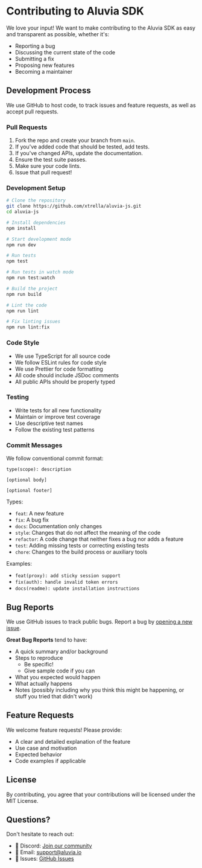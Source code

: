 # Contributing to Aluvia SDK

We love your input! We want to make contributing to the Aluvia SDK as easy and transparent as possible, whether it's:

- Reporting a bug
- Discussing the current state of the code
- Submitting a fix
- Proposing new features
- Becoming a maintainer

## Development Process

We use GitHub to host code, to track issues and feature requests, as well as accept pull requests.

### Pull Requests

1. Fork the repo and create your branch from `main`.
2. If you've added code that should be tested, add tests.
3. If you've changed APIs, update the documentation.
4. Ensure the test suite passes.
5. Make sure your code lints.
6. Issue that pull request!

### Development Setup

```bash
# Clone the repository
git clone https://github.com/xtrella/aluvia-js.git
cd aluvia-js

# Install dependencies
npm install

# Start development mode
npm run dev

# Run tests
npm test

# Run tests in watch mode
npm run test:watch

# Build the project
npm run build

# Lint the code
npm run lint

# Fix linting issues
npm run lint:fix
```

### Code Style

- We use TypeScript for all source code
- We follow ESLint rules for code style
- We use Prettier for code formatting
- All code should include JSDoc comments
- All public APIs should be properly typed

### Testing

- Write tests for all new functionality
- Maintain or improve test coverage
- Use descriptive test names
- Follow the existing test patterns

### Commit Messages

We follow conventional commit format:

```
type(scope): description

[optional body]

[optional footer]
```

Types:

- `feat`: A new feature
- `fix`: A bug fix
- `docs`: Documentation only changes
- `style`: Changes that do not affect the meaning of the code
- `refactor`: A code change that neither fixes a bug nor adds a feature
- `test`: Adding missing tests or correcting existing tests
- `chore`: Changes to the build process or auxiliary tools

Examples:

- `feat(proxy): add sticky session support`
- `fix(auth): handle invalid token errors`
- `docs(readme): update installation instructions`

## Bug Reports

We use GitHub issues to track public bugs. Report a bug by [opening a new issue](https://github.com/xtrella/aluvia-js/issues).

**Great Bug Reports** tend to have:

- A quick summary and/or background
- Steps to reproduce
  - Be specific!
  - Give sample code if you can
- What you expected would happen
- What actually happens
- Notes (possibly including why you think this might be happening, or stuff you tried that didn't work)

## Feature Requests

We welcome feature requests! Please provide:

- A clear and detailed explanation of the feature
- Use case and motivation
- Expected behavior
- Code examples if applicable

## License

By contributing, you agree that your contributions will be licensed under the MIT License.

## Questions?

Don't hesitate to reach out:

- 💬 Discord: [Join our community](https://discord.gg/aluvia)
- 📧 Email: support@aluvia.io
- 🐛 Issues: [GitHub Issues](https://github.com/xtrella/aluvia-js/issues)
